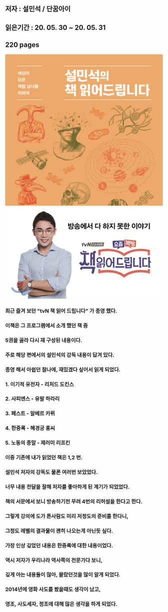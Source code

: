 ## 저자 : 설민석 / 단꿈아이

## 읽은기간 : 20. 05. 30 ~ 20. 05. 31

## 220 pages

![Smithsonian Image](../../public/images/books-images/seolbook.jpg)

### 최근 즐겨 보던 "tvN 책 읽어 드립니다" 가 종영 했다.

### 이책은 그 프로그램에서 소개 했던 책 중

### 5권을 골라 다시 재 구성된 내용이다.

### 주로 해당 편에서의 설민석의 강독 내용이 답겨 있다.

### 종영 해서 아쉽던 찰나에, 재밌겠다 싶어서 읽게 되었다.

### 1. 이기적 유전자 - 리처드 도킨스

### 2. 사피엔스 - 유발 하라리

### 3. 페스트 - 알베르 카뮈

### 4. 한중록 - 혜경궁 홍씨

### 5. 노동의 종말 - 제러미 리프킨

### 이중 기존에 내가 읽었던 책은 1,2 번.

### 설민석 저자의 강독도 물론 여러번 보았었다.

### 너무 내용 전달을 잘해 저자를 좋아하게 된 계기가 되었었다.

### 책의 서문에서 보니 방송하기전 무려 4번의 리허설을 한다고 한다.

### 그렇게 강의에 도가 튼사람도 미리 저정도의 준비를 한다니,

### 그정도 레벨의 결과물이 괜히 나오는게 아닌듯 싶다.

### 가장 인상 깊었던 내용은 한중록에 대한 내용이었다.

### 역시 저자가 우리나라 역사쪽의 전문가다 보니,

### 깊게 아는 내용들이 많아, 몰랐던것을 많이 알게 되었다.

### 2014년에 영화 사도를 봤을때도 생각이 났고,

### 영조, 사도세자, 정조에 대해 많은 생각을 하게 되었다.



